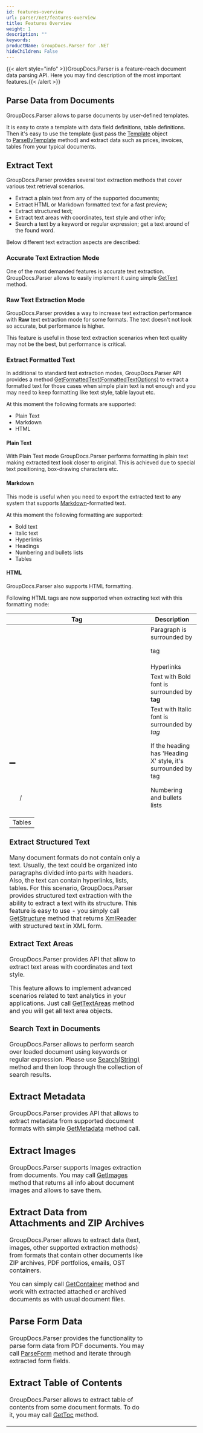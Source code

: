 ```yaml
---
id: features-overview
url: parser/net/features-overview
title: Features Overview
weight: 1
description: ""
keywords: 
productName: GroupDocs.Parser for .NET
hideChildren: False
---
```

{{< alert style="info" >}}GroupDocs.Parser is a feature-reach document data parsing API. Here you may find description of the most important features.{{< /alert >}}


## Parse Data from Documents

GroupDocs.Parser allows to parse documents by user-defined templates.

It is easy to crate a template with data field definitions, table definitions. Then it's easy to use the template (just pass the  [Template](https://apireference.groupdocs.com/net/parser/groupdocs.parser.templates/template) object to [ParseByTemplate](https://apireference.groupdocs.com/net/parser/groupdocs.parser/parser/methods/parsebytemplate) method) and extract data such as prices, invoices, tables from your typical documents.

## Extract Text

GroupDocs.Parser provides several text extraction methods that cover various text retrieval scenarios.

*   Extract a plain text from any of the supported documents;
*   Extract HTML or Markdown formatted text for a fast preview;
*   Extract structured text;
*   Extract text areas with coordinates, text style and other info;
*   Search a text by a keyword or regular expression; get a text around of the found word.

Below different text extraction aspects are described:

### Accurate Text Extraction Mode

One of the most demanded features is accurate text extraction. GroupDocs.Parser allows to easily implement it using simple [GetText](https://apireference.groupdocs.com/net/parser/groupdocs.parser/parser/methods/gettext) method.

### Raw Text Extraction Mode

GroupDocs.Parser provides a way to increase text extraction performance with **Raw** text extraction mode for some formats. The text doesn't not look so accurate, but performance is higher.

This feature is useful in those text extraction scenarios when text quality may not be the best, but performance is critical.

### Extract Formatted Text

In additional to standard text extraction modes, GroupDocs.Parser API provides a method [GetFormattedText(FormattedTextOptions)](https://apireference.groupdocs.com/net/parser/groupdocs.parser/parser/methods/getformattedtext) to extract a formatted text for those cases when simple plain text is not enough and you may need to keep formatting like text style, table layout etc.

At this moment the following formats are supported:

*   Plain Text
*   Markdown
*   HTML

#### Plain Text

With Plain Text mode GroupDocs.Parser performs formatting in plain text making extracted text look closer to original. This is achieved due to special text positioning, box-drawing characters etc.

#### Markdown

This mode is useful when you need to export the extracted text to any system that supports [Markdown](https://en.wikipedia.org/wiki/Markdown)\-formatted text.

At this moment the following formatting are supported:

*   Bold text
*   Italic text
*   Hyperlinks
*   Headings
*   Numbering and bullets lists
*   Tables

#### HTML

GroupDocs.Parser also supports HTML formatting.

Following HTML tags are now supported when extracting text with this formatting mode:

| Tag | Description |
| --- | --- |
| <p> | Paragraph is surrounded by <p> tag |
| <a> | Hyperlinks |
| <b> | Text with Bold font is surrounded by <b> tag |
| <i> | Text with Italic font is surrounded by <i> tag |
| <h1> – <h6> | If the heading has 'Heading X' style, it's surrounded by <hx> tag |
| <ol>/<ul> | Numbering and bullets lists |
| <table> | Tables |

### Extract Structured Text

Many document formats do not contain only a text. Usually, the text could be organized into paragraphs divided into parts with headers. Also, the text can contain hyperlinks, lists, tables. For this scenario, GroupDocs.Parser provides structured text extraction with the ability to extract a text with its structure. This feature is easy to use - you simply call [GetStructure](https://apireference.groupdocs.com/net/parser/groupdocs.parser/parser/methods/getstructure) method that returns [XmlReader](https://docs.microsoft.com/en-us/dotnet/api/system.xml.xmlreader?view=netframework-2.0) with structured text in XML form.

### Extract Text Areas

GroupDocs.Parser provides API that allow to extract text areas with coordinates and text style.

This feature allows to implement advanced scenarios related to text analytics in your applications. Just call [GetTextAreas](https://apireference.groupdocs.com/net/parser/groupdocs.parser/parser/methods/gettextareas) method and you will get all text area objects.

### Search Text in Documents

GroupDocs.Parser allows to perform search over loaded document using keywords or regular expression. Please use [Search(String)](https://apireference.groupdocs.com/net/parser/groupdocs.parser/parser/methods/search) method and then loop through the collection of search results.

## Extract Metadata

GroupDocs.Parser provides API that allows to extract metadata from supported document formats with simple [GetMetadata](https://apireference.groupdocs.com/net/parser/groupdocs.parser/parser/methods/getmetadata) method call.

## Extract Images

GroupDocs.Parser supports Images extraction from documents. You may call [GetImages](https://apireference.groupdocs.com/net/parser/groupdocs.parser/parser/methods/getimages) method that returns all info about document images and allows to save them.

## Extract Data from Attachments and ZIP Archives

GroupDocs.Parser allows to extract data (text, images, other supported extraction methods) from formats that contain other documents like ZIP archives, PDF portfolios, emails, OST containers.

You can simply call [GetContainer](https://apireference.groupdocs.com/net/parser/groupdocs.parser/parser/methods/getcontainer) method and work with extracted attached or archived documents as with usual document files.

## Parse Form Data

GroupDocs.Parser provides the functionality to parse form data from PDF documents. You may call [ParseForm](https://apireference.groupdocs.com/net/parser/groupdocs.parser/parser/methods/parseform) method and iterate through extracted form fields.

## Extract Table of Contents

GroupDocs.Parser allows to extract table of contents from some document formats. To do it, you may call [GetToc](https://apireference.groupdocs.com/net/parser/groupdocs.parser/parser/methods/gettoc) method.
